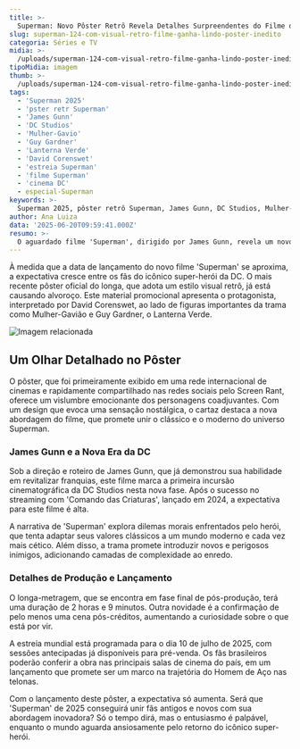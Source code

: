 ```yaml
---
title: >-
  Superman: Novo Pôster Retrô Revela Detalhes Surpreendentes do Filme de 2025
slug: superman-124-com-visual-retro-filme-ganha-lindo-poster-inedito
categoria: Séries e TV
midia: >-
  /uploads/superman-124-com-visual-retro-filme-ganha-lindo-poster-inedito-thumb.jpg
tipoMidia: imagem
thumb: >-
  /uploads/superman-124-com-visual-retro-filme-ganha-lindo-poster-inedito-thumb.jpg
tags:
  - 'Superman 2025'
  - 'pster retr Superman'
  - 'James Gunn'
  - 'DC Studios'
  - 'Mulher-Gavio'
  - 'Guy Gardner'
  - 'Lanterna Verde'
  - 'David Corenswet'
  - 'estreia Superman'
  - 'filme Superman'
  - 'cinema DC'
  - especial-Superman
keywords: >-
  Superman 2025, pôster retrô Superman, James Gunn, DC Studios, Mulher-Gavião, Guy Gardner, Lanterna Verde, David Corenswet, estreia Superman, filme Superman, cinema DC
author: Ana Luiza
data: '2025-06-20T09:59:41.000Z'
resumo: >-
  O aguardado filme 'Superman', dirigido por James Gunn, revela um novo pôster com um visual retrô, destacando não apenas o Homem de Aço de David Corenswet, mas também personagens como Mulher-Gavião e Guy Gardner. A estreia está marcada para julho de 2025, prometendo uma nova fase para o universo DC nos cinemas.
---
```


À medida que a data de lançamento do novo filme 'Superman' se aproxima, a expectativa cresce entre os fãs do icônico super-herói da DC. O mais recente pôster oficial do longa, que adota um estilo visual retrô, já está causando alvoroço. Este material promocional apresenta o protagonista, interpretado por David Corenswet, ao lado de figuras importantes da trama como Mulher-Gavião e Guy Gardner, o Lanterna Verde. 

![Imagem relacionada](/uploads/superman-124-com-visual-retro-filme-ganha-lindo-poster-inedito-0.jpg)

## Um Olhar Detalhado no Pôster 
O pôster, que foi primeiramente exibido em uma rede internacional de cinemas e rapidamente compartilhado nas redes sociais pelo Screen Rant, oferece um vislumbre emocionante dos personagens coadjuvantes. Com um design que evoca uma sensação nostálgica, o cartaz destaca a nova abordagem do filme, que promete unir o clássico e o moderno do universo Superman.

### James Gunn e a Nova Era da DC 
Sob a direção e roteiro de James Gunn, que já demonstrou sua habilidade em revitalizar franquias, este filme marca a primeira incursão cinematográfica da DC Studios nesta nova fase. Após o sucesso no streaming com 'Comando das Criaturas', lançado em 2024, a expectativa para este filme é alta.

A narrativa de 'Superman' explora dilemas morais enfrentados pelo herói, que tenta adaptar seus valores clássicos a um mundo moderno e cada vez mais cético. Além disso, a trama promete introduzir novos e perigosos inimigos, adicionando camadas de complexidade ao enredo.

### Detalhes de Produção e Lançamento 
O longa-metragem, que se encontra em fase final de pós-produção, terá uma duração de 2 horas e 9 minutos. Outra novidade é a confirmação de pelo menos uma cena pós-créditos, aumentando a curiosidade sobre o que está por vir.

A estreia mundial está programada para o dia 10 de julho de 2025, com sessões antecipadas já disponíveis para pré-venda. Os fãs brasileiros poderão conferir a obra nas principais salas de cinema do país, em um lançamento que promete ser um marco na trajetória do Homem de Aço nas telonas.

Com o lançamento deste pôster, a expectativa só aumenta. Será que 'Superman' de 2025 conseguirá unir fãs antigos e novos com sua abordagem inovadora? Só o tempo dirá, mas o entusiasmo é palpável, enquanto o mundo aguarda ansiosamente pelo retorno do icônico super-herói.